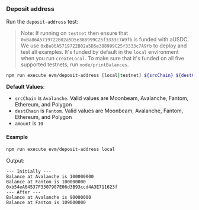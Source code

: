 ### Deposit address

Run the `deposit-address` test:

> Note: If running on `testnet` then ensure that `0xBa86A5719722B02a5D5e388999C25f3333c7A9fb` is funded with aUSDC.
> We use `0xBa86A5719722B02a5D5e388999C25f3333c7A9fb` to deploy and test all examples. It's funded by default in the `local` environment when you run `createLocal`. To make sure that it's funded on all five supported testnets, run `node/printBalances`.

```bash
npm run execute evm/deposit-address [local|testnet] ${srcChain} ${destChain} ${amount}
```

**Default Values**:

-   `srcChain` is `Avalanche`. Valid values are Moonbeam, Avalanche, Fantom, Ethereum, and Polygon
-   `destChain` is `Fantom`. Valid values are Moonbeam, Avalanche, Fantom, Ethereum, and Polygon
-   `amount` is `10`

#### Example

```bash
npm run execute evm/deposit-address local
```

Output:

```
--- Initially ---
Balance at Avalanche is 100000000
Balance at Fantom is 100000000
0xb54eA64537F3307907E06d3B93ccd4A3E711623f
--- After ---
Balance at Avalanche is 90000000
Balance at Fantom is 109000000
```
